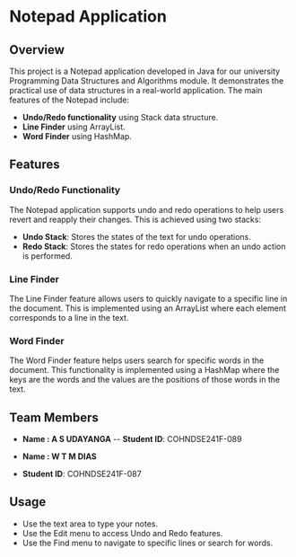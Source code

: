 # Notepad Application

## Overview

This project is a Notepad application developed in Java for our university Programming Data Structures and Algorithms module. It demonstrates the practical use of data structures in a real-world application. The main features of the Notepad include:

- **Undo/Redo functionality** using Stack data structure.
- **Line Finder** using ArrayList.
- **Word Finder** using HashMap.

## Features

### Undo/Redo Functionality
The Notepad application supports undo and redo operations to help users revert and reapply their changes. This is achieved using two stacks:
- **Undo Stack**: Stores the states of the text for undo operations.
- **Redo Stack**: Stores the states for redo operations when an undo action is performed.

### Line Finder
The Line Finder feature allows users to quickly navigate to a specific line in the document. This is implemented using an ArrayList where each element corresponds to a line in the text.

### Word Finder
The Word Finder feature helps users search for specific words in the document. This functionality is implemented using a HashMap where the keys are the words and the values are the positions of those words in the text.

## Team Members

- **Name : A S UDAYANGA**
-- **Student ID**: COHNDSE241F-089

- **Name : W T M DIAS**
- **Student ID**: COHNDSE241F-087

## Usage

- Use the text area to type your notes.
- Use the Edit menu to access Undo and Redo features.
- Use the Find menu to navigate to specific lines or search for words.
